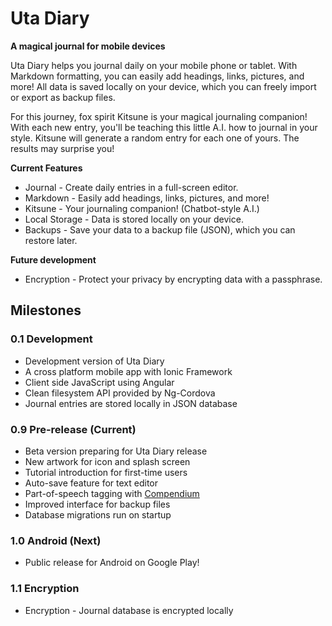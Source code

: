
# Uta Diary

**A magical journal for mobile devices**

Uta Diary helps you journal daily on your mobile phone or tablet. With Markdown formatting, you can easily add headings, links, pictures, and more! All data is saved locally on your device, which you can freely import or export as backup files.

For this journey, fox spirit Kitsune is your magical journaling companion! With each new entry, you'll be teaching this little A.I. how to journal in your style. Kitsune will generate a random entry for each one of yours. The results may surprise you!

**Current Features**

+ Journal - Create daily entries in a full-screen editor.
+ Markdown - Easily add headings, links, pictures, and more!
+ Kitsune - Your journaling companion! (Chatbot-style A.I.)
+ Local Storage - Data is stored locally on your device.
+ Backups - Save your data to a backup file (JSON), which you can restore later.

**Future development**

+ Encryption - Protect your privacy by encrypting data with a passphrase.

## Milestones

### 0.1 Development

+ Development version of Uta Diary
+ A cross platform mobile app with Ionic Framework
+ Client side JavaScript using Angular
+ Clean filesystem API provided by Ng-Cordova
+ Journal entries are stored locally in JSON database

### 0.9 Pre-release (Current)

+ Beta version preparing for Uta Diary release
+ New artwork for icon and splash screen
+ Tutorial introduction for first-time users
+ Auto-save feature for text editor
+ Part-of-speech tagging with [Compendium](https://github.com/Ulflander/compendium-js)
+ Improved interface for backup files
+ Database migrations run on startup

### 1.0 Android (Next)

+ Public release for Android on Google Play!

### 1.1 Encryption

+ Encryption - Journal database is encrypted locally
